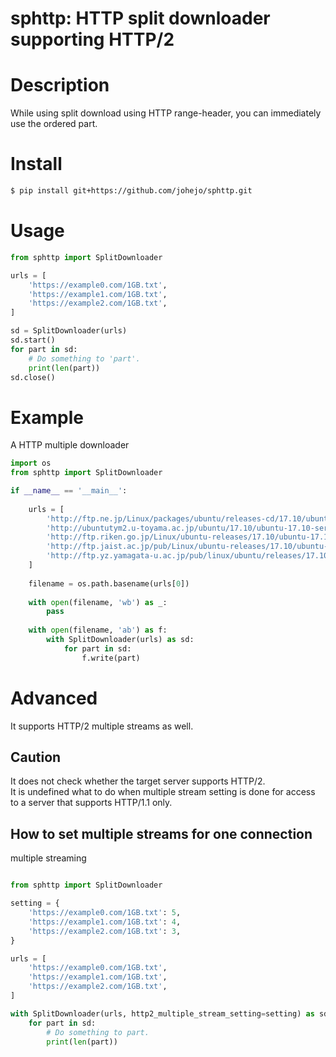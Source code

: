 sphttp: HTTP split downloader supporting HTTP/2
===============================================

# Description

While using split download using HTTP range-header, you can immediately use the ordered part.

# Install

```bash
$ pip install git+https://github.com/johejo/sphttp.git
```

# Usage

```python
from sphttp import SplitDownloader

urls = [
    'https://example0.com/1GB.txt', 
    'https://example1.com/1GB.txt', 
    'https://example2.com/1GB.txt', 
]

sd = SplitDownloader(urls)
sd.start()
for part in sd:
    # Do something to 'part'.
    print(len(part))   
sd.close()
```

# Example
A HTTP multiple downloader
```python
import os
from sphttp import SplitDownloader

if __name__ == '__main__':
    
    urls = [
        'http://ftp.ne.jp/Linux/packages/ubuntu/releases-cd/17.10/ubuntu-17.10-server-amd64.iso',  # KDDI
        'http://ubuntutym2.u-toyama.ac.jp/ubuntu/17.10/ubuntu-17.10-server-amd64.iso',  # toyama
        'http://ftp.riken.go.jp/Linux/ubuntu-releases/17.10/ubuntu-17.10-server-amd64.iso',  # riken
        'http://ftp.jaist.ac.jp/pub/Linux/ubuntu-releases/17.10/ubuntu-17.10-server-amd64.iso',  # jaist
        'http://ftp.yz.yamagata-u.ac.jp/pub/linux/ubuntu/releases/17.10/ubuntu-17.10-server-amd64.iso',  # yamagata
    ]
    
    filename = os.path.basename(urls[0])
    
    with open(filename, 'wb') as _:
        pass
    
    with open(filename, 'ab') as f:
        with SplitDownloader(urls) as sd:
            for part in sd:
                f.write(part)

```

# Advanced 
It supports HTTP/2 multiple streams as well.

## Caution
It does not check whether the target server supports HTTP/2.  
It is undefined what to do when multiple stream setting is done for access to a server that supports HTTP/1.1 only.
## How to set multiple streams for one connection
multiple streaming
```python

from sphttp import SplitDownloader

setting = {
    'https://example0.com/1GB.txt': 5, 
    'https://example1.com/1GB.txt': 4, 
    'https://example2.com/1GB.txt': 3, 
}

urls = [
    'https://example0.com/1GB.txt', 
    'https://example1.com/1GB.txt', 
    'https://example2.com/1GB.txt', 
]

with SplitDownloader(urls, http2_multiple_stream_setting=setting) as sd:
    for part in sd:
        # Do something to part.
        print(len(part))

```